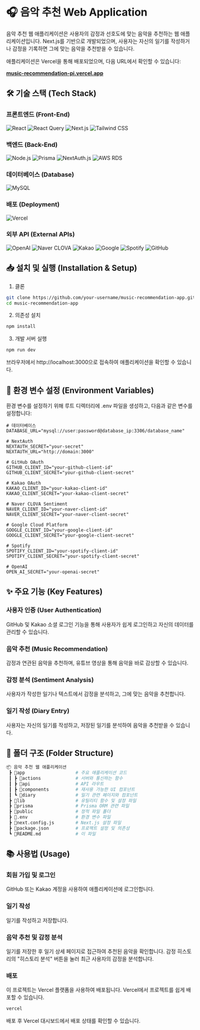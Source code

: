 # 🎧 음악 추천 Web Application

음악 추천 웹 애플리케이션은 사용자의 감정과 선호도에 맞는 음악을 추천하는 웹 애플리케이션입니다. Next.js를 기반으로 개발되었으며, 사용자는 자신의 일기를 작성하거나 감정을 기록하면 그에 맞는 음악을 추천받을 수 있습니다.

애플리케이션은 Vercel을 통해 배포되었으며, 다음 URL에서 확인할 수 있습니다:

**[music-recommendation-pi.vercel.app](https://music-recommendation-pi.vercel.app)**

## 🛠️ 기술 스택 (Tech Stack)

### 프론트엔드 (Front-End)
![React](https://img.shields.io/badge/React-%2320232a.svg?style=for-the-badge&logo=react&logoColor=%2361DAFB)
![React Query](https://img.shields.io/badge/React_Query-%23FF4154.svg?style=for-the-badge&logo=react-query&logoColor=white)
![Next.js](https://img.shields.io/badge/Next.js-%23000000.svg?style=for-the-badge&logo=nextdotjs&logoColor=white)
![Tailwind CSS](https://img.shields.io/badge/Tailwind_CSS-%2338B2AC.svg?style=for-the-badge&logo=tailwind-css&logoColor=white)

### 백엔드 (Back-End)
![Node.js](https://img.shields.io/badge/Node.js-%2343853D.svg?style=for-the-badge&logo=node.js&logoColor=white)
![Prisma](https://img.shields.io/badge/Prisma-%232D3748.svg?style=for-the-badge&logo=prisma&logoColor=white)
![NextAuth.js](https://img.shields.io/badge/NextAuth.js-%2320232A.svg?style=for-the-badge&logo=next.js&logoColor=white)
![AWS RDS](https://img.shields.io/badge/AWS%20RDS-%23FF9900.svg?style=for-the-badge&logo=amazon-aws&logoColor=white)

### 데이터베이스 (Database)
![MySQL](https://img.shields.io/badge/MySQL-%234479A1.svg?style=for-the-badge&logo=mysql&logoColor=white)

### 배포 (Deployment)
![Vercel](https://img.shields.io/badge/Vercel-%23000000.svg?style=for-the-badge&logo=vercel&logoColor=white)

### 외부 API (External APIs)
![OpenAI](https://img.shields.io/badge/OpenAI-%23121011.svg?style=for-the-badge&logo=openai&logoColor=white)
![Naver CLOVA](https://img.shields.io/badge/Naver_CLOVA-%2300C73C.svg?style=for-the-badge&logo=naver&logoColor=white)
![Kakao](https://img.shields.io/badge/Kakao-%23FFCD00.svg?style=for-the-badge&logo=kakao&logoColor=black)
![Google](https://img.shields.io/badge/Google-%234285F4.svg?style=for-the-badge&logo=google&logoColor=white)
![Spotify](https://img.shields.io/badge/Spotify-%231DB954.svg?style=for-the-badge&logo=spotify&logoColor=white)
![GitHub](https://img.shields.io/badge/GitHub-%23181717.svg?style=for-the-badge&logo=github&logoColor=white)

## 📥 설치 및 실행 (Installation & Setup)

1. 클론
```bash
git clone https://github.com/your-username/music-recommendation-app.git
cd music-recommendation-app
```
2. 의존성 설치
```bash
npm install
```
3. 개발 서버 실행
```bash
npm run dev
```
브라우저에서 http://localhost:3000으로 접속하여 애플리케이션을 확인할 수 있습니다.

## 🔧 환경 변수 설정 (Environment Variables)
환경 변수를 설정하기 위해 루트 디렉터리에 .env 파일을 생성하고, 다음과 같은 변수를 설정합니다:

```env
# 데이터베이스
DATABASE_URL="mysql://user:password@database_ip:3306/database_name"

# NextAuth
NEXTAUTH_SECRET="your-secret"
NEXTAUTH_URL="http://domain:3000"

# GitHub OAuth
GITHUB_CLIENT_ID="your-github-client-id"
GITHUB_CLIENT_SECRET="your-github-client-secret"

# Kakao OAuth
KAKAO_CLIENT_ID="your-kakao-client-id"
KAKAO_CLIENT_SECRET="your-kakao-client-secret"

# Naver CLOVA Sentiment
NAVER_CLIENT_ID="your-naver-client-id"
NAVER_CLIENT_SECRET="your-naver-client-secret"

# Google Cloud Platform
GOOGLE_CLIENT_ID="your-google-client-id"
GOOGLE_CLIENT_SECRET="your-google-client-secret"

# Spotify
SPOTIFY_CLIENT_ID="your-spotify-client-id"
SPOTIFY_CLIENT_SECRET="your-spotify-client-secret"

# OpenAI
OPEN_AI_SECRET="your-openai-secret"
```

## ✨ 주요 기능 (Key Features)

### 사용자 인증 (User Authentication)
GitHub 및 Kakao 소셜 로그인 기능을 통해 사용자가 쉽게 로그인하고 자신의 데이터를 관리할 수 있습니다.
### 음악 추천 (Music Recommendation)
감정과 연관된 음악을 추천하며, 유튜브 영상을 통해 음악을 바로 감상할 수 있습니다.
### 감정 분석 (Sentiment Analysis)
사용자가 작성한 일기나 텍스트에서 감정을 분석하고, 그에 맞는 음악을 추천합니다.
### 일기 작성 (Diary Entry)
사용자는 자신의 일기를 작성하고, 저장된 일기를 분석하여 음악을 추천받을 수 있습니다.

## 📁 폴더 구조 (Folder Structure)
```bash
📦 음악 추천 웹 애플리케이션
 ┣ 📂app                   # 주요 애플리케이션 코드
 ┃ ┣ 📂actions             # 서버와 통신하는 함수
 ┃ ┣ 📂api                 # API 라우트
 ┃ ┣ 📂components          # 재사용 가능한 UI 컴포넌트
 ┃ ┗ 📂diary               # 일기 관련 페이지와 컴포넌트
 ┣ 📂lib                   # 유틸리티 함수 및 설정 파일
 ┣ 📂prisma                # Prisma ORM 관련 파일
 ┣ 📂public                # 정적 파일 폴더
 ┣ 📜.env                  # 환경 변수 파일
 ┣ 📜next.config.js        # Next.js 설정 파일
 ┣ 📜package.json          # 프로젝트 설정 및 의존성
 ┗ 📜README.md             # 이 파일
 ```

## 📚 사용법 (Usage)

### 회원 가입 및 로그인
GitHub 또는 Kakao 계정을 사용하여 애플리케이션에 로그인합니다.
### 일기 작성
일기를 작성하고 저장합니다.
### 음악 추천 및 감정 분석
일기를 저장한 후 일기 상세 페이지로 접근하여 추천된 음악을 확인합니다. 감정 히스토리의 "히스토리 분석" 버튼을 눌러 최근 사용자의 감정을 분석합니다.
### 배포
이 프로젝트는 Vercel 플랫폼을 사용하여 배포됩니다. Vercel에서 프로젝트를 쉽게 배포할 수 있습니다.

```bash
vercel
```

배포 후 Vercel 대시보드에서 배포 상태를 확인할 수 있습니다.